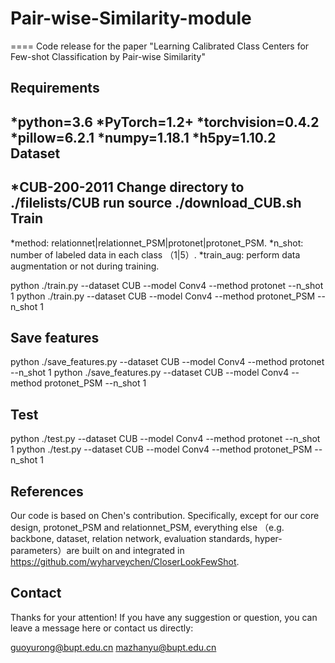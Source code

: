 # Pair-wise-Similarity-module
====
Code release for the paper "Learning Calibrated Class Centers for Few-shot Classification by Pair-wise Similarity"

Requirements
-------  
*python=3.6
*PyTorch=1.2+
*torchvision=0.4.2
*pillow=6.2.1
*numpy=1.18.1
*h5py=1.10.2
Dataset
------- 
*CUB-200-2011
   Change directory to ./filelists/CUB
   run source ./download_CUB.sh
Train
------- 
*method: relationnet|relationnet_PSM|protonet|protonet_PSM.
*n_shot: number of labeled data in each class （1|5）.
*train_aug: perform data augmentation or not during training.

python ./train.py --dataset CUB  --model Conv4 --method protonet --n_shot 1 
python ./train.py --dataset CUB  --model Conv4 --method protonet_PSM --n_shot 1

Save features
------- 
python ./save_features.py --dataset CUB  --model Conv4 --method protonet --n_shot 1 
python ./save_features.py --dataset CUB  --model Conv4 --method protonet_PSM --n_shot 1

Test
------- 
python ./test.py --dataset CUB  --model Conv4 --method protonet --n_shot 1 
python ./test.py --dataset CUB  --model Conv4 --method protonet_PSM --n_shot 1

References
------- 
Our code is based on Chen's contribution. Specifically, except for our core design, protonet_PSM and relationnet_PSM, everything else （e.g. backbone, dataset, relation network, evaluation standards, hyper-parameters）are built on and integrated in https://github.com/wyharveychen/CloserLookFewShot.

Contact
------- 
Thanks for your attention! If you have any suggestion or question, you can leave a message here or contact us directly:

guoyurong@bupt.edu.cn
mazhanyu@bupt.edu.cn

